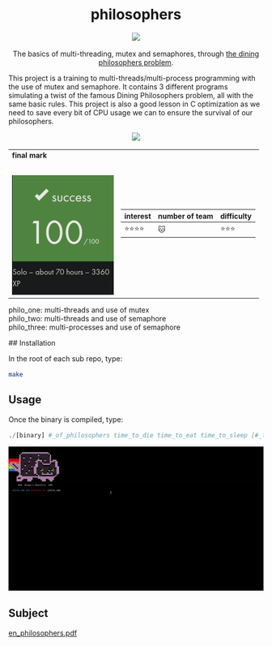 <h1 align="center">
   <b font size="15" face="arial" ><br><br>philosophers</font></b></h1>
   <p align="center">
     
   <img src="https://upload.wikimedia.org/wikipedia/commons/thumb/7/7b/An_illustration_of_the_dining_philosophers_problem.png/220px-An_illustration_of_the_dining_philosophers_problem.png">

   <p align="center">
   The basics of multi-threading, mutex and semaphores, through <a href="https://en.wikipedia.org/wiki/Dining_philosophers_problem">the dining philosophers problem</a>.</br>

  This project is a training to multi-threads/multi-process programming with the use of mutex and semaphore.
It contains 3 different programs simulating a twist of the famous Dining Philosophers problem, all with the same basic rules.
This project is also a good lesson in C optimization as we need to save every bit of CPU usage we can to ensure the survival of our philosophers.
</p>
 <p align="center">
  <img src="https://img.shields.io/badge/c-007ACC?style=for-the-badge&logo=c&logoColor=white">

  <table  align="center">
<td>
 <b face="arial" >final mark<br><br></font></b></p>
 <img src="https://github.com/xibaochat/philosophers/blob/master/final_mark.png">
 

</td>

<td>

| interest                     | number of team          | difficulty                      |
| ---------------------------- | ----------              | ----------                      |
|    :star::star::star::star: | :cat: |  :star::star::star: |

</td>
</tr>
</table>
<p>
philo_one: multi-threads and use of mutex<br>
philo_two: multi-threads and use of semaphore<br>
philo_three: multi-processes and use of semaphore<br>
</p>
## Installation

In the root of each sub repo, type:

```bash
make
```

## Usage

Once the binary is compiled, type:
```python
./[binary] #_of_philosophers time_to_die time_to_eat time_to_sleep [#_times_each_philosopher_must_eat]
```
![gif](https://github.com/xibaochat/philosophers/blob/master/philo.gif)

## Subject
[en_philosophers.pdf](https://github.com/xibaochat/philosophers/blob/master/philosophers_en.subject.pdf)



